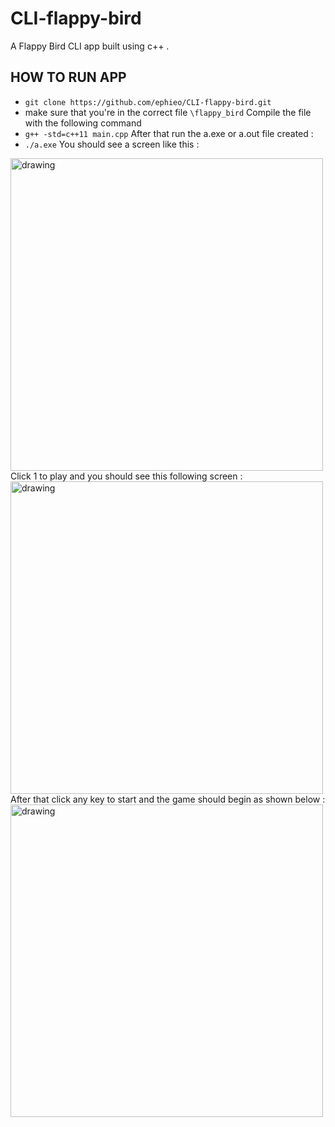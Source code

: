 # CLI-flappy-bird
A Flappy Bird CLI app built using c++ .
## HOW TO RUN APP 
- `git clone https://github.com/ephieo/CLI-flappy-bird.git` 
- make sure that you're in the correct file `\flappy_bird`
Compile the file with the following command 
- `g++ -std=c++11 main.cpp`
After that run the a.exe or a.out file created : 
- `./a.exe`
You should see a screen like this :
<img src="https://user-images.githubusercontent.com/60614102/124470676-d2b5e880-dd93-11eb-99dd-411cfb429d81.png" alt="drawing" width="500"/>
Click 1 to play and you should see this following screen :
<img src="https://user-images.githubusercontent.com/60614102/124470743-e8c3a900-dd93-11eb-97e2-777b4082627e.png" alt="drawing" width="500"/>
After that click any key to start and the game should begin as shown below : 
<img src="https://media.giphy.com/media/yWO5zqrqKqpp9kaOhN/giphy.gif" alt="drawing" width="500"/>
<!-- ![image](https://media.giphy.com/media/yWO5zqrqKqpp9kaOhN/giphy.gif) -->
